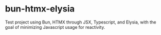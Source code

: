 # bun-htmx-elysia
Test project using Bun, HTMX through JSX, Typescript, and Elysia, with the goal of minimizing Javascript usage for reactivity.

